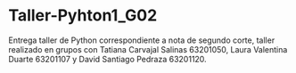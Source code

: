 # Taller-Pyhton1_G02
Entrega taller de Python correspondiente a nota de segundo corte, taller realizado en grupos con Tatiana Carvajal Salinas 63201050, Laura Valentina Duarte 63201107 y David Santiago Pedraza 63201120.
